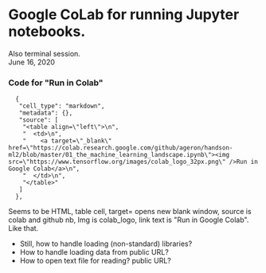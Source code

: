 # Google CoLab for running Jupyter notebooks.  
Also terminal session.  
June 16, 2020 


### Code for "Run in Colab"

```raw
  {
   "cell_type": "markdown",
   "metadata": {},
   "source": [
    "<table align=\"left\">\n",
    "  <td>\n",
    "    <a target=\"_blank\" href=\"https://colab.research.google.com/github/ageron/handson-ml2/blob/master/01_the_machine_learning_landscape.ipynb\"><img src=\"https://www.tensorflow.org/images/colab_logo_32px.png\" />Run in Google Colab</a>\n",
    "  </td>\n",
    "</table>"
   ]
  },
```
Seems to be HTML, table cell, target= opens new blank window, source is colab and github nb, 
Img is colab_logo, link text is "Run in Google Colab".  Like that.  

  * Still, how to handle loading (non-standard) libraries? 
  * How to handle loading data from public URL? 
  * How to open text file for reading?  public URL?
  
  
